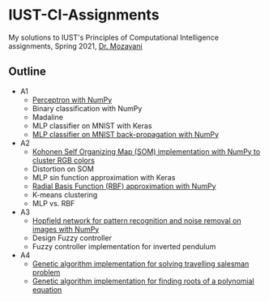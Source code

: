 # IUST-CI-Assignments
My solutions to IUST's Principles of Computational Intelligence assignments, Spring 2021, [Dr. Mozayani](https://scholar.google.com/citations?user=LAAM5tEAAAAJ&hl=en)


## Outline

- A1
	- [Perceptron with NumPy](https://github.com/ali-sedaghi/Perceptron-NumPy)
	- Binary classification with NumPy
	- Madaline
	- MLP classifier on MNIST with Keras
	- [MLP classifier on MNIST back-propagation with NumPy](https://github.com/ali-sedaghi/MLP-MNIST-NumPy)
- A2
	- [Kohonen Self Organizing Map (SOM) implementation with NumPy to cluster RGB colors](https://github.com/ali-sedaghi/RGB-SOM-Kohonen)
	- Distortion on SOM
	- MLP sin function approximation with Keras
	- [Radial Basis Function (RBF) approximation with NumPy](https://github.com/ali-sedaghi/RBFN-Function-Approximation)
	- K-means clustering
	- MLP vs. RBF
- A3
	- [Hopfield network for pattern recognition and noise removal on images with NumPy](https://github.com/ali-sedaghi/Hopfield-Pattern-Recognition)
	- Design Fuzzy controller
	- Fuzzy controller implementation for inverted pendulum
- A4
	- [Genetic algorithm implementation for solving travelling salesman problem](https://github.com/ali-sedaghi/Genetic-Algorithm-TSP)
	- [Genetic algorithm implementation for finding roots of a polynomial equation](https://github.com/ali-sedaghi/GA-Equation-Solver)
